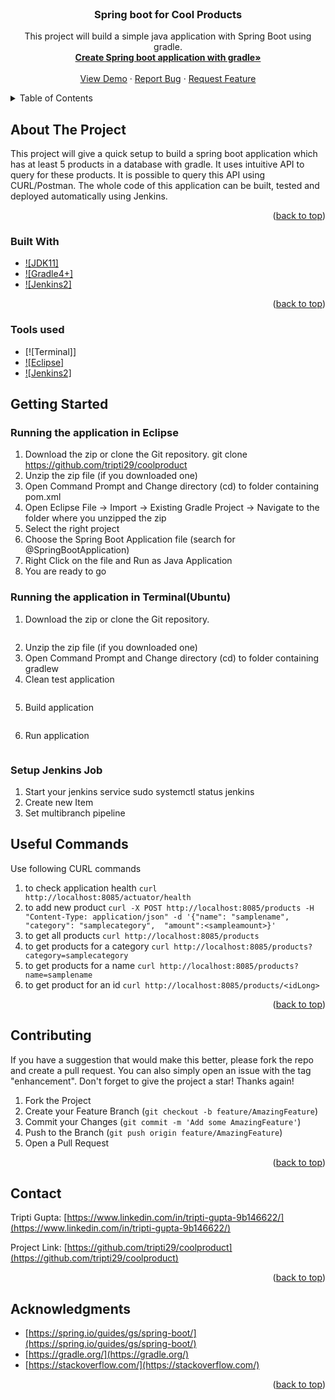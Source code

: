 <div id="top"></div>
<!--
*** Thanks for checking out the CoolProduct project. If you have a suggestion
*** that would make this better, please fork the repo and create a pull request
*** or simply open an issue with the tag "enhancement".
*** Don't forget to give the project a star!
*** Thanks again!
-->


<!-- PROJECT LINK -->
<br />
<div align="center">
  <a href="https://github.com/tripti29/coolproduct">
  </a>

<h3 align="center">Spring boot for Cool Products</h3>

  <p align="center">
    This project will build a simple java application with Spring Boot using gradle.
    <br />
    <a href="https://github.com/tripti29/coolproduct"><strong>Create Spring boot application with gradle»</strong></a>
    <br />
    <br />
    <a href="https://github.com/tripti29/coolproduct">View Demo</a>
    ·
    <a href="https://github.com/tripti29/coolproduct/issues">Report Bug</a>
    ·
    <a href="https://github.com/tripti29/coolproduct/issues">Request Feature</a>
  </p>
</div>



<!-- TABLE OF CONTENTS -->
<details>
  <summary>Table of Contents</summary>
  <ol>
    <li>
      <a href="#about-the-project">About The Project</a>
      <ul>
        <li><a href="#built-with">Built With</a></li>
        <li><a href="#Tools-used">Tools used</a></li>
      </ul>
    </li>
    <li>
      <a href="#getting-started">Getting Started</a>
      <ul>
        <li><a href="#Running the application in Eclipse">Running the application in Eclipse</a></li>
        <li><a href="#Running the application in Terminal(Ubuntu)">Running the application in Terminal(Ubuntu)</a></li>
        <li><a href="#Setup Jenkins Job">Setup Jenkins Job</a></li>
      </ul>
    </li>
    <li><a href="#Useful-Commands">Useful Commands</a></li>
    <li><a href="#contributing">Contributing</a></li>
    <li><a href="#contact">Contact</a></li>
    <li><a href="#acknowledgments">Acknowledgments</a></li>
  </ol>
</details>




<!-- ABOUT THE PROJECT -->
## About The Project

This project will give a quick setup to build a spring boot application which has at least 5 products
in a database with gradle. It uses intuitive API to query for these products. It is
possible to query this API using CURL/Postman. The whole code of this application can be built, tested and deployed automatically using Jenkins.

<p align="right">(<a href="#top">back to top</a>)</p>



### Built With

* [![JDK11]][JDK-url]
* [![Gradle4+]][Gradle-url]
* [![Jenkins2]][Jenkins-url]

<p align="right">(<a href="#top">back to top</a>)</p>

### Tools used
* [![Terminal]]
* [![Eclipse]][Eclipse-url]
* [![Jenkins2]][Jenkins-url]


<!-- GETTING STARTED -->
## Getting Started

### Running the application in Eclipse

1. Download the zip or clone the Git repository.
	git clone https://github.com/tripti29/coolproduct
2. Unzip the zip file (if you downloaded one)
3. Open Command Prompt and Change directory (cd) to folder containing pom.xml
4. Open Eclipse
	File -> Import -> Existing Gradle Project -> Navigate to the folder where you unzipped the zip
5. Select the right project
6. Choose the Spring Boot Application file (search for @SpringBootApplication)
7. Right Click on the file and Run as Java Application
8. You are ready to go

### Running the application in Terminal(Ubuntu)

1. Download the zip or clone the Git repository.
	```git clone https://github.com/tripti29/coolproduct
   ```
2. Unzip the zip file (if you downloaded one)
3. Open Command Prompt and Change directory (cd) to folder containing gradlew
4. Clean test application 
	```./gradlew clean test
   ```
4. Build application 
	```./gradlew jar
   ```
4. Run application 
	```./gradlew bootRun
   ```

### Setup Jenkins Job

1. Start your jenkins service
	sudo systemctl status jenkins
2. Create new Item
3. Set multibranch pipeline


<!-- USAGE EXAMPLES -->
## Useful Commands

Use following CURL commands
1. to check application health
	```curl http://localhost:8085/actuator/health```
2. to add new product
	```curl -X POST http://localhost:8085/products -H "Content-Type: application/json" -d '{"name": "samplename", "category": "samplecategory",  "amount":<sampleamount>}'```
3. to get all products
	```curl http://localhost:8085/products```
4. to get products for a category
	```curl http://localhost:8085/products?category=samplecategory```
5. to get products for a name
	```curl http://localhost:8085/products?name=samplename```
6. to get product for an id
	```curl http://localhost:8085/products/<idLong>```

<p align="right">(<a href="#top">back to top</a>)</p>



<!-- CONTRIBUTING -->
## Contributing

If you have a suggestion that would make this better, please fork the repo and create a pull request. You can also simply open an issue with the tag "enhancement".
Don't forget to give the project a star! Thanks again!

1. Fork the Project
2. Create your Feature Branch (`git checkout -b feature/AmazingFeature`)
3. Commit your Changes (`git commit -m 'Add some AmazingFeature'`)
4. Push to the Branch (`git push origin feature/AmazingFeature`)
5. Open a Pull Request

<p align="right">(<a href="#top">back to top</a>)</p>


<!-- CONTACT -->
## Contact

Tripti Gupta: [https://www.linkedin.com/in/tripti-gupta-9b146622/](https://www.linkedin.com/in/tripti-gupta-9b146622/)

Project Link: [https://github.com/tripti29/coolproduct](https://github.com/tripti29/coolproduct)

<p align="right">(<a href="#top">back to top</a>)</p>



<!-- ACKNOWLEDGMENTS -->
## Acknowledgments

* [https://spring.io/guides/gs/spring-boot/](https://spring.io/guides/gs/spring-boot/)
* [https://gradle.org/](https://gradle.org/)
* [https://stackoverflow.com/](https://stackoverflow.com/)


<p align="right">(<a href="#top">back to top</a>)</p>



<!-- MARKDOWN LINKS -->
[JDK-url]: https://www.oracle.com/java/technologies/downloads/archive/
[Gradle-url]: https://gradle.org/install/
[Jenkins-url]: https://www.jenkins.io/download/
[Eclipse-url]: https://www.eclipse.org/downloads/